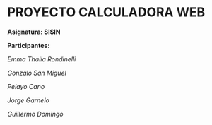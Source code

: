 # PROYECTO CALCULADORA WEB
**Asignatura: SISIN**

**Participantes:**

*Emma Thalía Rondinelli*

*Gonzalo San Miguel*

*Pelayo Cano*

*Jorge Garnelo*

*Guillermo Domingo*

